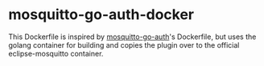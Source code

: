 mosquitto-go-auth-docker
========================

This Dockerfile is inspired by [mosquitto-go-auth](https://github.com/iegomez/mosquitto-go-auth)'s Dockerfile, but uses the golang container for building and copies the plugin over to the official eclipse-mosquitto container.
